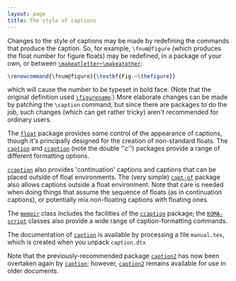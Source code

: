 ```yaml
---
layout: page
title: The style of captions
---
```


Changes to the style of captions may be made by redefining the commands
that produce the caption.  So, for example, `\fnum@figure` (which
produces the float number for figure floats) may be redefined, in a
package of your own, or between
[`\makeatletter`&ndash;`\makeatother`](./FAQ-atsigns.html):
```latex
\renewcommand{\fnum@figure}{\textbf{Fig.~\thefigure}}
```
which will cause the number to be typeset in bold face.  (Note that
the original definition used 
[`\figurename`](./FAQ-fixnam.html).)  More elaborate changes can be
made by patching the `\caption` command, but since there are
packages to do the job, such changes (which can get rather tricky)
aren't recommended for ordinary users.

The [`float`](http://ctan.org/pkg/float) package provides some control of the appearance of
captions, though it's principally designed for the creation of
non-standard floats.  The [`caption`](http://ctan.org/pkg/caption) and [`ccaption`](http://ctan.org/pkg/ccaption)
(note the double ''_c_'') packages provide a range of different
formatting options.

[`ccaption`](http://ctan.org/pkg/ccaption) also provides 'continuation' captions and captions
that can be placed outside of float environments.  The (very simple)
[`capt-of`](http://ctan.org/pkg/capt-of) package also allows captions outside a float
environment.  Note that care is needed when doing things that assume
the sequence of floats (as in continuation captions), or potentially
mix non-floating captions with floating ones.

The [`memoir`](http://ctan.org/pkg/memoir) class includes the facilities of the
[`ccaption`](http://ctan.org/pkg/ccaption) package; the [`KOMA-script`](http://ctan.org/pkg/KOMA-script) classes also
provide a wide range of caption-formatting commands.

The documentation of [`caption`](http://ctan.org/pkg/caption) is available by processing a
file `manual.tex`, which is created when you unpack
`caption.dtx`

Note that the previously-recommended package [`caption2`](http://ctan.org/pkg/caption2) has
now been overtaken again by [`caption`](http://ctan.org/pkg/caption); however,
[`caption2`](http://ctan.org/pkg/caption2) remains available for use in older documents.

